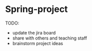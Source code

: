 # Spring-project
TODO:
- update the jira board
- share with others and teaching staff
- brainstorm project ideas
